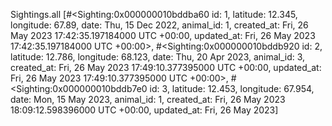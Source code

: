 Sightings.all
[#<Sighting:0x000000010bddba60
  id: 1,
  latitude: 12.345,
  longitude: 67.89,
  date: Thu, 15 Dec 2022,
  animal_id: 1,
  created_at: Fri, 26 May 2023 17:42:35.197184000 UTC +00:00,
  updated_at: Fri, 26 May 2023 17:42:35.197184000 UTC +00:00>,
 #<Sighting:0x000000010bddb920
  id: 2,
  latitude: 12.786,
  longitude: 68.123,
  date: Thu, 20 Apr 2023,
  animal_id: 3,
  created_at: Fri, 26 May 2023 17:49:10.377395000 UTC +00:00,
  updated_at: Fri, 26 May 2023 17:49:10.377395000 UTC +00:00>,
 #<Sighting:0x000000010bddb7e0
  id: 3,
  latitude: 12.453,
  longitude: 67.954,
  date: Mon, 15 May 2023,
  animal_id: 1,
  created_at: Fri, 26 May 2023 18:09:12.598396000 UTC +00:00,
  updated_at: Fri, 26 May 2023]